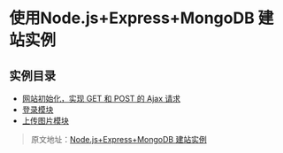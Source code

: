 # 使用Node.js+Express+MongoDB 建站实例

## 实例目录

* [网站初始化，实现 GET 和 POST 的 Ajax 请求](https://github.com/yangtao2o/node-express-mongodb/blob/master/doc/doc-01-init.md)
* [登录模块](https://github.com/yangtao2o/node-express-mongodb/blob/master/doc/doc-02-login.md)
* [上传图片模块](https://github.com/yangtao2o/node-express-mongodb/blob/master/doc/doc-02-login.md)

> 原文地址：[Node.js+Express+MongoDB 建站实例](https://github.com/jiaoyanlin/myNodeProject)